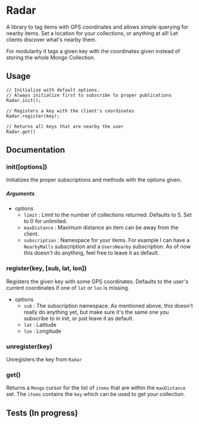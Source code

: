 # Radar
A library to tag items with GPS coordinates and allows simple querying for nearby items. Set a location for your collections, or anything at all! Let clients discover what's nearby them.

For modularity it tags a given key with the coordinates given instead of storing the whole Mongo Collection.

## Usage
```
// Initialize with default options.
// Always initialize first to subscribe to proper publications
Radar.init();

// Registers a key with the client's coordinates
Radar.register(key);

// Returns all keys that are nearby the user
Radar.get()
```

## Documentation
### init([options])
Initializes the proper subscriptions and methods with the options given.

##### Arguments
- options
	- `limit`	: Limit to the number of collections returned. Defaults to 5. Set to 0 for unlimited.
    - `maxDistance` : Maximum distance an item can be away from the client.
    - `subscription` : Namespace for your items. For example I can have a `NearbyMalls` subscription and a `UsersNearby` subscription. As of now this doesn't do anything, feel free to leave it as default.

### register(key, [sub, lat, lon])
Registers the given key with some GPS coordinates. Defaults to the user's current coordinates if one of `lat` or `lon` is missing.
- options
	- `sub` : The subscription namespace. As mentioned above, this doesn't really do anything yet, but make sure it's the same one you subscribe to in init, or just leave it as default.
    - `lat` : Latitude
    - `lon` : Longitude

### unregister(key)
Unregisters the key from `Radar`

### get()
Returns a `Mongo` cursor for the list of `items` that are within the `maxDistance` set. The `items` contains the `key` which can be used to get your collection.


## Tests (In progress)